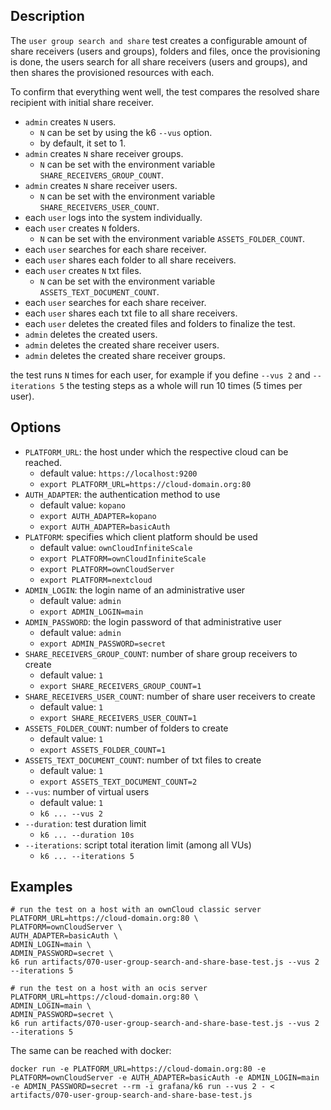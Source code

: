 ## Description
The `user group search and share` test creates a configurable amount of share receivers (users and groups),
folders and files, once the provisioning is done, the users search for all share receivers (users and groups),
and then shares the provisioned resources with each.

To confirm that everything went well, the test compares the resolved share recipient with initial share receiver. 

* `admin` creates `N` users.
  * `N` can be set by using the k6 `--vus` option.
  * by default, it set to 1.
* `admin` creates `N` share receiver groups.
  * `N` can be set with the environment variable `SHARE_RECEIVERS_GROUP_COUNT`.
* `admin` creates `N` share receiver users.
  * `N` can be set with the environment variable `SHARE_RECEIVERS_USER_COUNT`.
* each `user` logs into the system individually.
* each `user` creates `N` folders.
  * `N` can be set with the environment variable `ASSETS_FOLDER_COUNT`.
* each `user` searches for each share receiver.
* each `user` shares each folder to all share receivers.
* each `user` creates `N` txt files.
  * `N` can be set with the environment variable `ASSETS_TEXT_DOCUMENT_COUNT`.
* each `user` searches for each share receiver.
* each `user` shares each txt file to all share receivers.
* each `user` deletes the created files and folders to finalize the test.
* `admin` deletes the created users.
* `admin` deletes the created share receiver users.
* `admin` deletes the created share receiver groups.

the test runs `N` times for each user, for example if you define `--vus 2` and `--iterations 5`
the testing steps as a whole will run 10 times (5 times per user).

## Options
* `PLATFORM_URL`: the host under which the respective cloud can be reached.
  * default value: `https://localhost:9200`
  * `export PLATFORM_URL=https://cloud-domain.org:80`
* `AUTH_ADAPTER`: the authentication method to use
  * default value: `kopano`
  * `export AUTH_ADAPTER=kopano`
  * `export AUTH_ADAPTER=basicAuth`
* `PLATFORM`: specifies which client platform should be used
  * default value: `ownCloudInfiniteScale`
  * `export PLATFORM=ownCloudInfiniteScale`
  * `export PLATFORM=ownCloudServer`
  * `export PLATFORM=nextcloud`
* `ADMIN_LOGIN`: the login name of an administrative user
  * default value: `admin`
  * `export ADMIN_LOGIN=main`
* `ADMIN_PASSWORD`: the login password of that administrative user
  * default value: `admin`
  * `export ADMIN_PASSWORD=secret`
* `SHARE_RECEIVERS_GROUP_COUNT`: number of share group receivers to create
  * default value: `1`
  * `export SHARE_RECEIVERS_GROUP_COUNT=1`
* `SHARE_RECEIVERS_USER_COUNT`: number of share user receivers to create
  * default value: `1`
  * `export SHARE_RECEIVERS_USER_COUNT=1`
* `ASSETS_FOLDER_COUNT`: number of folders to create
  * default value: `1`
  * `export ASSETS_FOLDER_COUNT=1`
* `ASSETS_TEXT_DOCUMENT_COUNT`: number of txt files to create
  * default value: `1`
  * `export ASSETS_TEXT_DOCUMENT_COUNT=2`
* `--vus`: number of virtual users
  * default value: `1`
  * `k6 ... --vus 2`
* `--duration`: test duration limit
  * `k6 ... --duration 10s`
* `--iterations`: script total iteration limit (among all VUs)
  * `k6 ... --iterations 5`

## Examples
```shell
# run the test on a host with an ownCloud classic server
PLATFORM_URL=https://cloud-domain.org:80 \
PLATFORM=ownCloudServer \
AUTH_ADAPTER=basicAuth \
ADMIN_LOGIN=main \
ADMIN_PASSWORD=secret \
k6 run artifacts/070-user-group-search-and-share-base-test.js --vus 2 --iterations 5

# run the test on a host with an ocis server
PLATFORM_URL=https://cloud-domain.org:80 \
ADMIN_LOGIN=main \
ADMIN_PASSWORD=secret \
k6 run artifacts/070-user-group-search-and-share-base-test.js --vus 2 --iterations 5
```

The same can be reached with docker:
```shell
docker run -e PLATFORM_URL=https://cloud-domain.org:80 -e PLATFORM=ownCloudServer -e AUTH_ADAPTER=basicAuth -e ADMIN_LOGIN=main -e ADMIN_PASSWORD=secret --rm -i grafana/k6 run --vus 2 - < artifacts/070-user-group-search-and-share-base-test.js
```
